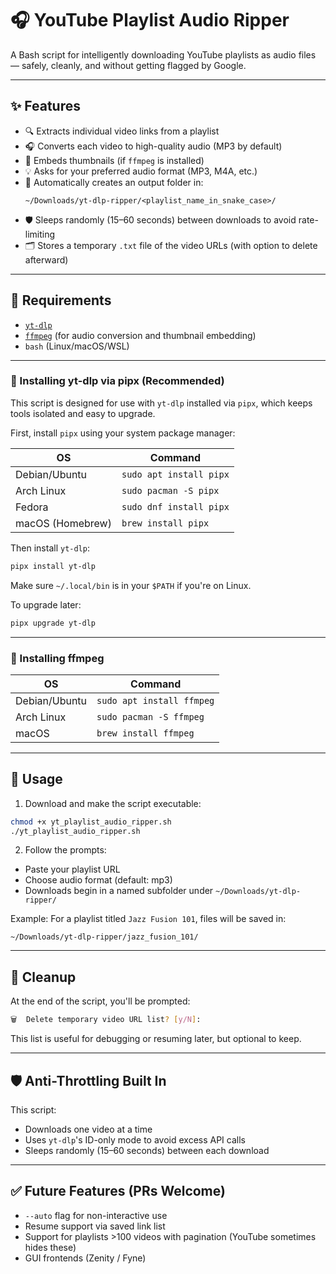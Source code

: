 # 🎧 YouTube Playlist Audio Ripper

A Bash script for intelligently downloading YouTube playlists as audio files — safely, cleanly, and without getting flagged by Google.

---

## ✨ Features

- 🔍 Extracts individual video links from a playlist
- 🎧 Converts each video to high-quality audio (MP3 by default)
- 📸 Embeds thumbnails (if `ffmpeg` is installed)
- 💡 Asks for your preferred audio format (MP3, M4A, etc.)
- 📂 Automatically creates an output folder in:
  ```
  ~/Downloads/yt-dlp-ripper/<playlist_name_in_snake_case>/
  ```
- 🛡️ Sleeps randomly (15–60 seconds) between downloads to avoid rate-limiting
- 🗂️ Stores a temporary `.txt` file of the video URLs (with option to delete afterward)

---

## 🧰 Requirements

- [`yt-dlp`](https://github.com/yt-dlp/yt-dlp)
- [`ffmpeg`](https://ffmpeg.org/) (for audio conversion and thumbnail embedding)
- `bash` (Linux/macOS/WSL)

---

### 🔧 Installing yt-dlp via pipx (Recommended)

This script is designed for use with `yt-dlp` installed via `pipx`, which keeps tools isolated and easy to upgrade.

First, install `pipx` using your system package manager:

| OS          | Command                                  |
|-------------|-------------------------------------------|
| Debian/Ubuntu | `sudo apt install pipx`                 |
| Arch Linux  | `sudo pacman -S pipx`                    |
| Fedora      | `sudo dnf install pipx`                  |
| macOS (Homebrew) | `brew install pipx`                 |

Then install `yt-dlp`:

```bash
pipx install yt-dlp
```

Make sure `~/.local/bin` is in your `$PATH` if you're on Linux.

To upgrade later:

```bash
pipx upgrade yt-dlp
```

---

### 🔧 Installing ffmpeg

| OS          | Command                         |
|-------------|----------------------------------|
| Debian/Ubuntu | `sudo apt install ffmpeg`     |
| Arch Linux  | `sudo pacman -S ffmpeg`        |
| macOS       | `brew install ffmpeg`          |

---

## 🚀 Usage

1. Download and make the script executable:

```bash
chmod +x yt_playlist_audio_ripper.sh
./yt_playlist_audio_ripper.sh
```

2. Follow the prompts:

- Paste your playlist URL
- Choose audio format (default: mp3)
- Downloads begin in a named subfolder under `~/Downloads/yt-dlp-ripper/`

Example:
For a playlist titled `Jazz Fusion 101`, files will be saved in:

```
~/Downloads/yt-dlp-ripper/jazz_fusion_101/
```

---

## 🧼 Cleanup

At the end of the script, you'll be prompted:

```bash
🗑️  Delete temporary video URL list? [y/N]:
```

This list is useful for debugging or resuming later, but optional to keep.

---

## 🛡️ Anti-Throttling Built In

This script:
- Downloads one video at a time
- Uses `yt-dlp`'s ID-only mode to avoid excess API calls
- Sleeps randomly (15–60 seconds) between each download

---

## ✅ Future Features (PRs Welcome)

- `--auto` flag for non-interactive use
- Resume support via saved link list
- Support for playlists >100 videos with pagination (YouTube sometimes hides these)
- GUI frontends (Zenity / Fyne)
